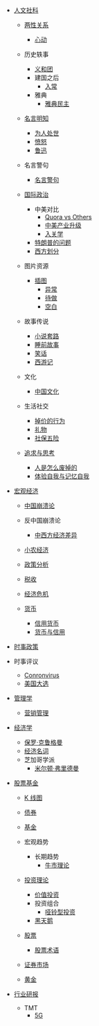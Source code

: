   - [人文社科](/人文社科/README.md)
    - [两性关系](/人文社科/两性关系/README.md)
      - [心动](/人文社科/两性关系/心动.md)
    - 历史轶事
      - [义和团](/人文社科/历史轶事/义和团.md)
      - 建国之后
        - [入常](/人文社科/历史轶事/建国之后/入常.md)
      - 雅典
        - [雅典民主](/人文社科/历史轶事/雅典/雅典民主.md)
    - [名言明知](/人文社科/名言明知/README.md)
      - [为人处世](/人文社科/名言明知/为人处世.md)
      - [愤怒](/人文社科/名言明知/愤怒.md)
      - [鲁迅](/人文社科/名言明知/鲁迅.md)
    - 名言警句
      - [名言警句](/人文社科/名言警句/名言警句.md)
    - [国际政治](/人文社科/国际政治/README.md)
      - 中美对比
        - [Quora vs Others](/人文社科/国际政治/中美对比/Quora%20vs%20Others.md)
        - [中美产业升级](/人文社科/国际政治/中美对比/中美产业升级.md)
        - [入关学](/人文社科/国际政治/中美对比/入关学.md)
      - [特朗普的问题](/人文社科/国际政治/特朗普的问题.md)
      - [西方划分](/人文社科/国际政治/西方划分.md)
    - 图片资源
      - [插图](/人文社科/图片资源/插图/README.md)
        - [异常](/人文社科/图片资源/插图/异常.md)
        - [待做](/人文社科/图片资源/插图/待做.md)
        - [空白](/人文社科/图片资源/插图/空白.md)
    - 故事传说
      - [小说套路](/人文社科/故事传说/小说套路.md)
      - [睡前故事](/人文社科/故事传说/睡前故事.md)
      - [笑话](/人文社科/故事传说/笑话.md)
      - [西游记](/人文社科/故事传说/西游记/README.md)
        
    - 文化
      - [中国文化](/人文社科/文化/中国文化.md)
    - 生活社交
      - [掉价的行为](/人文社科/生活社交/掉价的行为.md)
      - [礼物](/人文社科/生活社交/礼物.md)
      - [社保五险](/人文社科/生活社交/社保五险.md)
    - [追求与思考](/人文社科/追求与思考/README.md)
      - [人是怎么废掉的](/人文社科/追求与思考/人是怎么废掉的.md)
      - [体验自我与记忆自我](/人文社科/追求与思考/体验自我与记忆自我.md)
  - [宏观经济](/宏观经济/README.md)
    - [中国崩溃论](/宏观经济/中国崩溃论/README.md)
      
    - 反中国崩溃论
      - [中西方经济差异](/宏观经济/反中国崩溃论/中西方经济差异.md)
    - [小农经济](/宏观经济/小农经济/README.md)
      
    - [政策分析](/宏观经济/政策分析/README.md)
      
    - [税收](/宏观经济/税收/README.md)
      
    - [经济危机](/宏观经济/经济危机/README.md)
      
    - [货币](/宏观经济/货币/README.md)
      - [信用货币](/宏观经济/货币/信用货币.md)
      - [货币与信用](/宏观经济/货币/货币与信用.md)
  - [时事政策](/时事政策/README.md)
    
  - 时事评议
    - [Conronvirus](/时事评议/Conronvirus.md)
    - [美国大选](/时事评议/美国大选.md)
  - [管理学](/管理学/README.md)
    - [营销管理](/管理学/营销管理.md)
  - [经济学](/经济学/README.md)
    - [保罗·克鲁格曼](/经济学/保罗·克鲁格曼.md)
    - [经济名词](/经济学/经济名词.md)
    - 芝加哥学派
      - [米尔顿·弗里德曼](/经济学/芝加哥学派/米尔顿·弗里德曼.md)
  - [股票基金](/股票基金/README.md)
    - [K 线图](/股票基金/K%20线图/README.md)
      
    - [债券](/股票基金/债券/README.md)
      
    - [基金](/股票基金/基金/README.md)
      
    - 宏观趋势
      - 长期趋势
        - [牛市理论](/股票基金/宏观趋势/长期趋势/牛市理论.md)
    - [投资理论](/股票基金/投资理论/README.md)
      - [价值投资](/股票基金/投资理论/价值投资.md)
      - 投资组合
        - [哑铃型投资](/股票基金/投资理论/投资组合/哑铃型投资.md)
      - [黑天鹅](/股票基金/投资理论/黑天鹅.md)
    - [股票](/股票基金/股票/README.md)
      - [股票术语](/股票基金/股票/股票术语.md)
    - [证券市场](/股票基金/证券市场/README.md)
      
    - [黄金](/股票基金/黄金/README.md)
      
  - [行业研报](/行业研报/README.md)
    - TMT
      - [5G](/行业研报/TMT/5G/README.md)
        